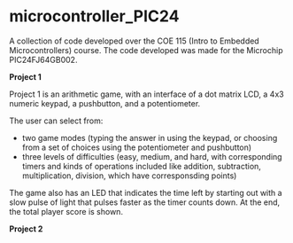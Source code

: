 # microcontroller_PIC24
A collection of code developed over the COE 115 (Intro to Embedded Microcontrollers) course.
The code developed was made for the Microchip PIC24FJ64GB002.

**Project 1**

Project 1 is an arithmetic game, with an interface of a dot matrix LCD, a 4x3 numeric keypad, a pushbutton, and a potentiometer. 

The user can select from:
  - two game modes (typing the answer in using the keypad, or choosing from a set of choices using the potentiometer and pushbutton)
  - three levels of difficulties (easy, medium, and hard, with corresponding timers 
  and kinds of operations included like addition, subtraction, multiplication, division, which have corresponsding points)

The game also has an LED that indicates the time left by starting out with a slow pulse of light that pulses faster as the timer counts down.
At the end, the total player score is shown.

**Project 2**
